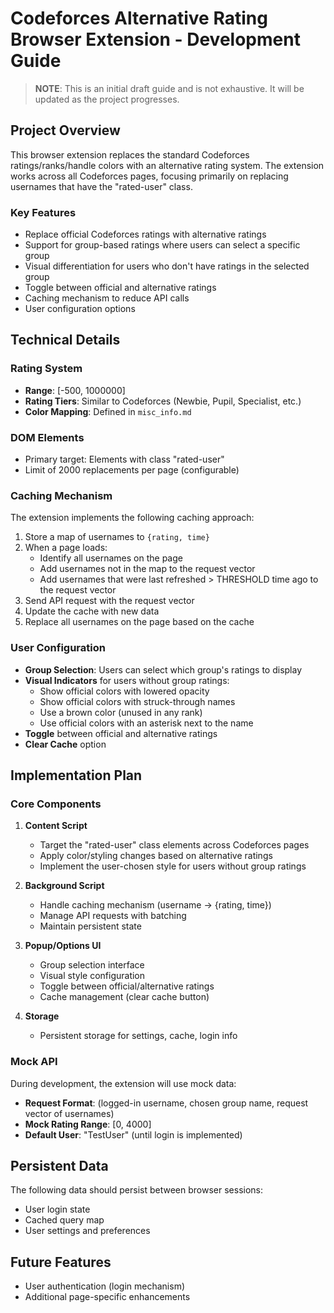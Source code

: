 # Codeforces Alternative Rating Browser Extension - Development Guide

> **NOTE**: This is an initial draft guide and is not exhaustive. It will be updated as the project progresses.

## Project Overview

This browser extension replaces the standard Codeforces ratings/ranks/handle colors with an alternative rating system. The extension works across all Codeforces pages, focusing primarily on replacing usernames that have the "rated-user" class.

### Key Features

- Replace official Codeforces ratings with alternative ratings
- Support for group-based ratings where users can select a specific group
- Visual differentiation for users who don't have ratings in the selected group
- Toggle between official and alternative ratings
- Caching mechanism to reduce API calls
- User configuration options

## Technical Details

### Rating System

- **Range**: [-500, 1000000]
- **Rating Tiers**: Similar to Codeforces (Newbie, Pupil, Specialist, etc.)
- **Color Mapping**: Defined in `misc_info.md`

### DOM Elements

- Primary target: Elements with class "rated-user"
- Limit of 2000 replacements per page (configurable)

### Caching Mechanism

The extension implements the following caching approach:
1. Store a map of usernames to `{rating, time}`
2. When a page loads:
   - Identify all usernames on the page
   - Add usernames not in the map to the request vector
   - Add usernames that were last refreshed > THRESHOLD time ago to the request vector
3. Send API request with the request vector
4. Update the cache with new data
5. Replace all usernames on the page based on the cache

### User Configuration

- **Group Selection**: Users can select which group's ratings to display
- **Visual Indicators** for users without group ratings:
  - Show official colors with lowered opacity
  - Show official colors with struck-through names
  - Use a brown color (unused in any rank)
  - Use official colors with an asterisk next to the name
- **Toggle** between official and alternative ratings
- **Clear Cache** option

## Implementation Plan

### Core Components

1. **Content Script**
   - Target the "rated-user" class elements across Codeforces pages
   - Apply color/styling changes based on alternative ratings
   - Implement the user-chosen style for users without group ratings

2. **Background Script**
   - Handle caching mechanism (username → {rating, time})
   - Manage API requests with batching
   - Maintain persistent state

3. **Popup/Options UI**
   - Group selection interface
   - Visual style configuration
   - Toggle between official/alternative ratings
   - Cache management (clear cache button)

4. **Storage**
   - Persistent storage for settings, cache, login info

### Mock API

During development, the extension will use mock data:
- **Request Format**: (logged-in username, chosen group name, request vector of usernames)
- **Mock Rating Range**: [0, 4000]
- **Default User**: "TestUser" (until login is implemented)

## Persistent Data

The following data should persist between browser sessions:
- User login state
- Cached query map
- User settings and preferences

## Future Features

- User authentication (login mechanism)
- Additional page-specific enhancements
